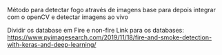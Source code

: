 Método para detectar fogo através de imagens
base para depois integrar com o openCV e detectar imagens ao vivo


Dividir os database em Fire e non-fire
Link para os databases:
https://www.pyimagesearch.com/2019/11/18/fire-and-smoke-detection-with-keras-and-deep-learning/